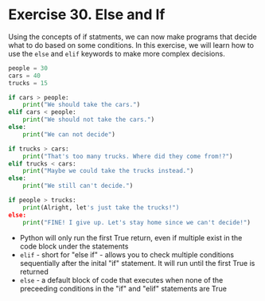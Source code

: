 # Exercise 30. Else and If

Using the concepts of if statments, we can now make programs that decide what to do based on some conditions. In this exercise, we will learn how to use the `else` and `elif` keywords to make more complex decisions.

```python
people = 30
cars = 40
trucks = 15

if cars > people:
    print("We should take the cars.")
elif cars < people:
    print("We should not take the cars.")
else:
    print("We can not decide")

if trucks > cars:
    print("That's too many trucks. Where did they come from!?")
elif trucks < cars:
    print("Maybe we could take the trucks instead.")
else:
    print("We still can't decide.")

if people > trucks:
    print(Alright, let's just take the trucks!")
else:
    print("FINE! I give up. Let's stay home since we can't decide!")
```

- Python will only run the first True return, even if multiple exist in the code block under the statements
- `elif` - short for "else if" - allows you to check multiple conditions sequentially after the inital "if" statement. It will run until the first True is returned
- `else` - a default block of code that executes when none of the preceeding conditions in the "if" and "elif" statements are True
